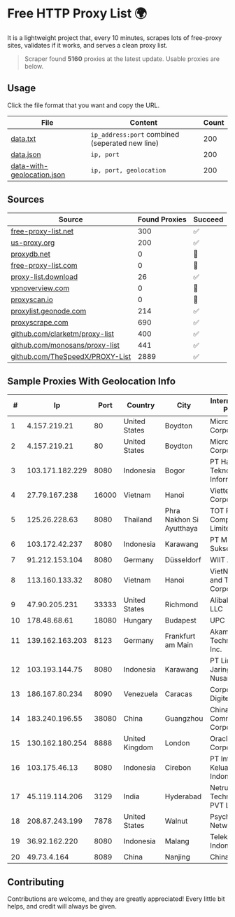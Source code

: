 
# Free HTTP Proxy List 🌍

It is a lightweight project that, every 10 minutes, scrapes lots of free-proxy sites, validates if it works, and serves a clean proxy list.


> Scraper found **5160** proxies at the latest update. Usable proxies are below.

## Usage

Click the file format that you want and copy the URL.


|File|Content|Count|
|----|-------|-----|
|[data.txt](https://raw.githubusercontent.com/themiralay/Proxy-List-World/master/data.txt)|`ip_address:port` combined (seperated new line)|200|
|[data.json](https://raw.githubusercontent.com/themiralay/Proxy-List-World/master/data.json)|`ip, port`|200|
|[data-with-geolocation.json](https://raw.githubusercontent.com/themiralay/Proxy-List-World/master/data-with-geolocation.json)|`ip, port, geolocation`|200|

## Sources

|Source|Found Proxies|Succeed|
|------|-------------|-------|
|[free-proxy-list.net](https://free-proxy-list.net)|300|✅|
|[us-proxy.org](https://www.us-proxy.org)|200|✅|
|[proxydb.net](http://proxydb.net)|0|🚫|
|[free-proxy-list.com](https://free-proxy-list.com/?page=&port=&type%5B%5D=http&type%5B%5D=https&up_time=0&search=Search)|0|🚫|
|[proxy-list.download](https://www.proxy-list.download/HTTP)|26|✅|
|[vpnoverview.com](https://vpnoverview.com/privacy/anonymous-browsing/free-proxy-servers)|0|🚫|
|[proxyscan.io](https://www.proxyscan.io)|0|🚫|
|[proxylist.geonode.com](https://proxylist.geonode.com/api/proxy-list?limit=300&page=1&sort_by=lastChecked&sort_type=desc&protocols=http,https)|214|✅|
|[proxyscrape.com](https://api.proxyscrape.com/v2/?request=displayproxies&protocol=http&timeout=10000&country=all&ssl=all&anonymity=all)|690|✅|
|[github.com/clarketm/proxy-list](https://raw.githubusercontent.com/clarketm/proxy-list/master/proxy-list-raw.txt)|400|✅|
|[github.com/monosans/proxy-list](https://raw.githubusercontent.com/monosans/proxy-list/main/proxies/http.txt)|441|✅|
|[github.com/TheSpeedX/PROXY-List](https://raw.githubusercontent.com/TheSpeedX/PROXY-List/master/http.txt)|2889|✅|


## Sample Proxies With Geolocation Info

|#|Ip|Port|Country|City|Internet Service Provider|
|-|--|----|-------|----|-------------------------|
|1|4.157.219.21|80|United States|Boydton|Microsoft Corporation|
|2|4.157.219.21|80|United States|Boydton|Microsoft Corporation|
|3|103.171.182.229|8080|Indonesia|Bogor|PT Hayat Teknologi Informatika|
|4|27.79.167.238|16000|Vietnam|Hanoi|Viettel Corporation|
|5|125.26.228.63|8080|Thailand|Phra Nakhon Si Ayutthaya|TOT Public Company Limited|
|6|103.172.42.237|8080|Indonesia|Karawang|PT Media Solusi Sukses|
|7|91.212.153.104|8080|Germany|Düsseldorf|WIIT AG|
|8|113.160.133.32|8080|Vietnam|Hanoi|VietNam Post and Telecom Corporation|
|9|47.90.205.231|33333|United States|Richmond|Alibaba.com LLC|
|10|178.48.68.61|18080|Hungary|Budapest|UPC|
|11|139.162.163.203|8123|Germany|Frankfurt am Main|Akamai Technologies, Inc.|
|12|103.193.144.75|8080|Indonesia|Karawang|PT Lintas Jaringan Nusantara|
|13|186.167.80.234|8090|Venezuela|Caracas|Corporacion Digitel C.A|
|14|183.240.196.55|38080|China|Guangzhou|China Mobile Communications Corporation|
|15|130.162.180.254|8888|United Kingdom|London|Oracle Corporation|
|16|103.175.46.13|8080|Indonesia|Cirebon|PT Internet Keluarga Indonesia|
|17|45.119.114.206|3129|India|Hyderabad|Netrun Technologies PVT LTD|
|18|208.87.243.199|7878|United States|Walnut|Psychz Networks|
|19|36.92.162.220|8080|Indonesia|Malang|Telekomunikasi Indonesia|
|20|49.73.4.164|8089|China|Nanjing|China Telecom|



## Contributing

Contributions are welcome, and they are greatly appreciated! Every
little bit helps, and credit will always be given.

